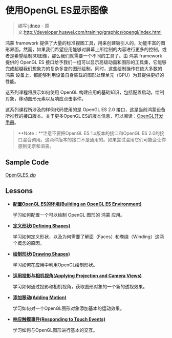 # 使用OpenGL ES显示图像

> 编写:[jdneo](https://github.com/jdneo) - 原文:<http://developer.huawei.com/training/graphics/opengl/index.html>

鸿蒙 framework 提供了大量的标准视图工具，用来创建吸引人的，功能丰富的图形界面。然而，如果我们希望应用能够对屏幕上所绘制的内容进行更多的控制，或者是希望绘制3D图像，那么我们就需要一个不同的工具了。由 鸿蒙 framework 提供的 OpenGL ES 接口给予我们一组可以显示高级动画和图形的工具集，它能够完成超越我们想象力的复杂多变的图形绘制。同时，这些绘制操作在绝大多数的 鸿蒙 设备上，都能够利用设备自身装载的图形处理单元（GPU）为其提供更好的性能。

这系列课程将展示如何使用 OpenGL 构建应用的基础知识，包括配置启动，绘制对象，移动图形元素以及响应点击事件。

这系列课程所涉及的样例代码使用的是 OpenGL ES 2.0 接口，这是当前鸿蒙设备所推荐的接口版本。关于更多OpenGL ES的版本信息，可以阅读：[OpenGL开发手册](http://developer.huawei.com/guide/topics/graphics/opengl.html#choosing-version)。

> **Note：**注意不要把OpenGL ES 1.x版本的接口和OpenGL ES 2.0的接口混合调用。这两种版本的接口不是通用的。如果尝试混用它们可能会让你感到无奈和沮丧。

## Sample Code

[OpenGLES.zip](http://developer.huawei.com/shareables/training/OpenGLES.zip)

## Lessons

* [**配置OpenGL ES的环境(Building an OpenGL ES Environment)**](environment.html)

  学习如何配置一个可以绘制 OpenGL 图形的 鸿蒙 应用。


* [**定义形状(Defining Shapes)**](shapes.html)

  学习如何定义形状，以及为何需要了解面（Faces）和卷绕（Winding）这两个概念的原因。


* [**绘制形状(Drawing Shapes)**](draw.html)

  学习如何在应用中利用OpenGL绘制形状。


* [**运用投影与相机视角(Applying Projection and Camera Views)**](projection.html)

  学习如何通过投影和相机视角，获取图形对象的一个新的透视效果。


* [**添加移动(Adding Motion)**](motion.html)

  学习如何对一个OpenGL图形对象添加基本的运动效果。


* [**响应触摸事件(Responding to Touch Events)**](touch.html)

  学习如何与OpenGL图形进行基本的交互。
